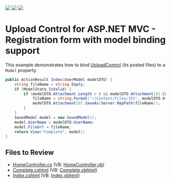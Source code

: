 <!-- default badges list -->
![](https://img.shields.io/endpoint?url=https://codecentral.devexpress.com/api/v1/VersionRange/128553171/20.2.3%2B)
[![](https://img.shields.io/badge/Open_in_DevExpress_Support_Center-FF7200?style=flat-square&logo=DevExpress&logoColor=white)](https://supportcenter.devexpress.com/ticket/details/T185980)
[![](https://img.shields.io/badge/📖_How_to_use_DevExpress_Examples-e9f6fc?style=flat-square)](https://docs.devexpress.com/GeneralInformation/403183)
<!-- default badges end -->

# Upload Control for ASP.NET MVC -  Registration form with model binding support

This example demonstrates how to bind [UploadControl](https://docs.devexpress.com/AspNetMvc/8977/components/file-management/file-upload) (its posted files) to a `Model` property. 

```csharp
public ActionResult Index(UserModel modelDTO) {
    string fileName = string.Empty;
    if (ModelState.IsValid) {
        if (modelDTO.Attachment.Length > 0 && modelDTO.Attachment[0].ContentLength > 0) {
            fileName = string.Format("~/Content/Files/{0}", modelDTO.Attachment[0].FileName);
            modelDTO.Attachment[0].SaveAs(Server.MapPath(fileName));
        }
    }
    SavedModel model = new SavedModel();
    model.UserName = modelDTO.UserName;
    model.FileUrl = fileName;
    return View("Complete", model);
}
```
## Files to Review

* [HomeController.cs](./CS/T983248_MVC/Controllers/HomeController.cs) (VB: [HomeController.vb](./VB/T983248_VB/Controllers/HomeController.vb))
* [Complete.cshtml](./CS/T983248_MVC/Views/Home/Complete.cshtml) (VB: [Complete.vbhtml](./VB/T983248_VB/Views/Home/Complete.vbhtml))
* [Index.cshtml](./CS/T983248_MVC/Views/Home/Index.cshtml) (VB: [Index.vbhtml](./VB/T983248_VB/Views/Home/Index.vbhtml))
